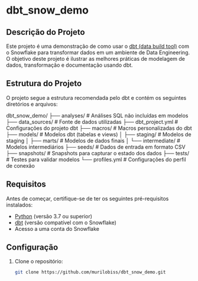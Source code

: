 # dbt_snow_demo

## Descrição do Projeto

Este projeto é uma demonstração de como usar o [dbt (data build tool)](https://www.getdbt.com/) com o Snowflake para transformar dados em um ambiente de Data Engineering. O objetivo deste projeto é ilustrar as melhores práticas de modelagem de dados, transformação e documentação usando dbt.

## Estrutura do Projeto

O projeto segue a estrutura recomendada pelo dbt e contém os seguintes diretórios e arquivos:


dbt_snow_demo/
├── analyses/            # Análises SQL não incluídas em modelos 
├── data_sources/        # Fonte de dados utilizadas 
├── dbt_project.yml      # Configurações do projeto dbt 
├── macros/              # Macros personalizadas do dbt 
├── models/              # Modelos dbt (tabelas e views) 
│   ├── staging/         # Modelos de staging 
│   ├── marts/           # Modelos de dados finais 
│   └── intermediate/     # Modelos intermediários
├── seeds/               # Dados de entrada em formato CSV 
├── snapshots/           # Snapshots para capturar o estado dos dados 
├── tests/               # Testes para validar modelos 
└── profiles.yml         # Configurações do perfil de conexão


## Requisitos

Antes de começar, certifique-se de ter os seguintes pré-requisitos instalados:

- [Python](https://www.python.org/downloads/) (versão 3.7 ou superior)
- [dbt](https://docs.getdbt.com/dbt-cli/installation) (versão compatível com o Snowflake)
- Acesso a uma conta do Snowflake

## Configuração

1. Clone o repositório:

   ```bash
   git clone https://github.com/murilobiss/dbt_snow_demo.git
